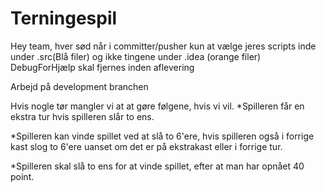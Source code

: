 # Terningespil

Hey team, hver sød når i committer/pusher kun at vælge jeres scripts inde under .src(Blå filer) og ikke tingene under .idea (orange filer)
DebugForHjælp skal fjernes inden aflevering

Arbejd på development branchen

Hvis nogle tør mangler vi at at gøre følgene, hvis vi vil.
*Spilleren får en ekstra tur hvis spilleren slår to ens.

*Spilleren kan vinde spillet ved at slå to 6'ere, hvis spilleren også i forrige kast slog to 6'ere uanset om det er på ekstrakast eller i forrige tur.

*Spilleren skal slå to ens for at vinde spillet, efter at man har opnået 40 point.

